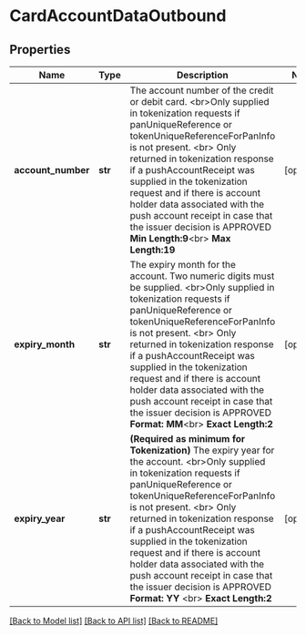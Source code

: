 # CardAccountDataOutbound

## Properties
Name | Type | Description | Notes
------------ | ------------- | ------------- | -------------
**account_number** | **str** | The account number of the credit or debit card.   &lt;br&gt;Only supplied in tokenization requests if panUniqueReference or tokenUniqueReferenceForPanInfo is not present.  &lt;br&gt; Only returned in tokenization response if a pushAccountReceipt was supplied in the tokenization request and if there is account holder data associated with the push account receipt in case that the issuer decision is APPROVED  __Min Length:9__&lt;br&gt;  __Max Length:19__  | [optional] 
**expiry_month** | **str** |   The expiry month for the account. Two numeric digits must be supplied.  &lt;br&gt;Only supplied in tokenization requests if panUniqueReference or tokenUniqueReferenceForPanInfo is not present. &lt;br&gt; Only returned in tokenization response if a pushAccountReceipt was supplied in the tokenization request and if there is account holder data associated with the push account receipt in case that the issuer decision is APPROVED   __Format: MM__&lt;br&gt; __Exact Length:2__  | [optional] 
**expiry_year** | **str** | __(Required as minimum for Tokenization)__  The expiry year for the account. &lt;br&gt;Only supplied in tokenization requests if panUniqueReference or tokenUniqueReferenceForPanInfo is not present. &lt;br&gt; Only returned in tokenization response if a pushAccountReceipt was supplied in the tokenization request and if there is account holder data associated with the push account receipt in case that the issuer decision is APPROVED __Format: YY__ &lt;br&gt; __Exact Length:2__  | [optional] 

[[Back to Model list]](../README.md#documentation-for-models) [[Back to API list]](../README.md#documentation-for-api-endpoints) [[Back to README]](../README.md)


